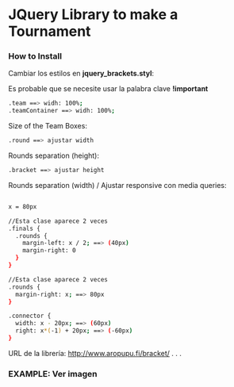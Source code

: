 # JQuery Library to make a Tournament

### How to Install

Cambiar los estilos en **jquery_brackets.styl**:

Es probable que se necesite usar la palabra clave __!important__

```bash
.team ==> widh: 100%;
.teamContainer ==> widh: 100%;
```
Size of the Team Boxes:

```bash
.round ==> ajustar width
```

Rounds separation (height):

```bash
.bracket ==> ajustar height
```

Rounds separation (width) / Ajustar responsive con media queries:

```bash

x = 80px

//Esta clase aparece 2 veces
.finals {
  .rounds {
    margin-left: x / 2; ==> (40px)
    margin-right: 0
  }
}

//Esta clase aparece 2 veces
.rounds {
  margin-right: x; ==> 80px
}

.connector {
  width: x - 20px; ==> (60px)
  right: x*(-1) + 20px; ==> (-60px)
}


```

URL de la librería: http://www.aropupu.fi/bracket/
.
.
.

### EXAMPLE: Ver imagen
